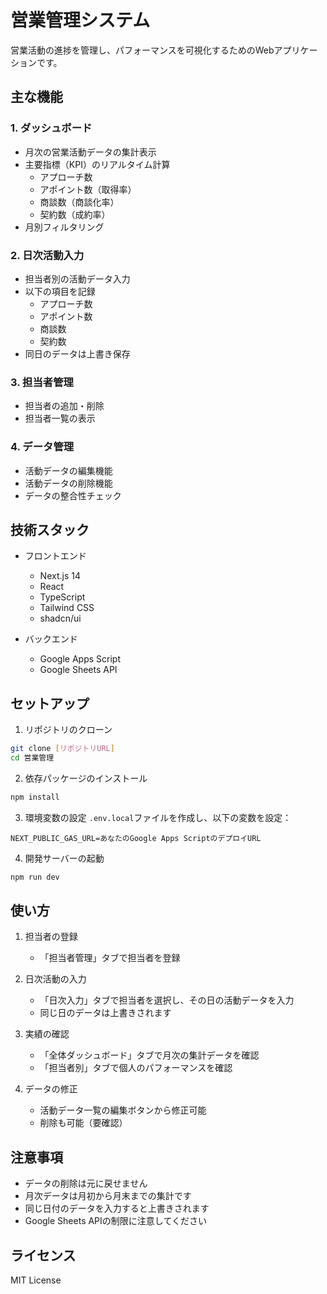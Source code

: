 # 営業管理システム

営業活動の進捗を管理し、パフォーマンスを可視化するためのWebアプリケーションです。

## 主な機能

### 1. ダッシュボード
- 月次の営業活動データの集計表示
- 主要指標（KPI）のリアルタイム計算
  - アプローチ数
  - アポイント数（取得率）
  - 商談数（商談化率）
  - 契約数（成約率）
- 月別フィルタリング

### 2. 日次活動入力
- 担当者別の活動データ入力
- 以下の項目を記録
  - アプローチ数
  - アポイント数
  - 商談数
  - 契約数
- 同日のデータは上書き保存

### 3. 担当者管理
- 担当者の追加・削除
- 担当者一覧の表示

### 4. データ管理
- 活動データの編集機能
- 活動データの削除機能
- データの整合性チェック

## 技術スタック

- フロントエンド
  - Next.js 14
  - React
  - TypeScript
  - Tailwind CSS
  - shadcn/ui

- バックエンド
  - Google Apps Script
  - Google Sheets API

## セットアップ

1. リポジトリのクローン
```bash
git clone [リポジトリURL]
cd 営業管理
```

2. 依存パッケージのインストール
```bash
npm install
```

3. 環境変数の設定
`.env.local`ファイルを作成し、以下の変数を設定：
```
NEXT_PUBLIC_GAS_URL=あなたのGoogle Apps ScriptのデプロイURL
```

4. 開発サーバーの起動
```bash
npm run dev
```

## 使い方

1. 担当者の登録
   - 「担当者管理」タブで担当者を登録

2. 日次活動の入力
   - 「日次入力」タブで担当者を選択し、その日の活動データを入力
   - 同じ日のデータは上書きされます

3. 実績の確認
   - 「全体ダッシュボード」タブで月次の集計データを確認
   - 「担当者別」タブで個人のパフォーマンスを確認

4. データの修正
   - 活動データ一覧の編集ボタンから修正可能
   - 削除も可能（要確認）

## 注意事項

- データの削除は元に戻せません
- 月次データは月初から月末までの集計です
- 同じ日付のデータを入力すると上書きされます
- Google Sheets APIの制限に注意してください

## ライセンス

MIT License 